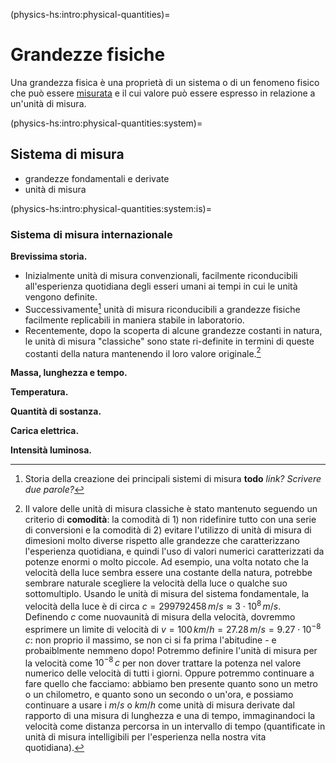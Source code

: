 (physics-hs:intro:physical-quantities)=
# Grandezze fisiche

Una grandezza fisica è una proprietà di un sistema o di un fenomeno fisico che può essere [misurata](physics-hs:intro:measurements) e il cui valore può essere espresso in relazione a un'unità di misura.


(physics-hs:intro:physical-quantities:system)=
## Sistema di misura

- grandezze fondamentali e derivate
- unità di misura

(physics-hs:intro:physical-quantities:system:is)=
### Sistema di misura internazionale


**Brevissima storia.**
-  Inizialmente unità di misura convenzionali, facilmente riconducibili all'esperienza quotidiana degli esseri umani ai tempi in cui le unità vengono definite.
- Successivamente[^si-history] unità di misura riconducibili a grandezze fisiche facilmente replicabili in maniera stabile in laboratorio.
-  Recentemente, dopo la scoperta di alcune grandezze costanti in natura, le unità di misura "classiche" sono state ri-definite in termini di queste costanti della natura mantenendo il loro valore originale.[^new-def-si]

[^new-def-si]: Il valore delle unità di misura classiche è stato mantenuto seguendo un criterio di **comodità**: la comodità di 1) non ridefinire tutto con una serie di conversioni e la comodità di 2) evitare l'utilizzo di unità di misura di dimesioni molto diverse rispetto alle grandezze che caratterizzano l'esperienza quotidiana, e quindi l'uso di valori numerici caratterizzati da potenze enormi o molto piccole. Ad esempio, una volta notato che la velocità della luce sembra essere una costante della natura, potrebbe sembrare naturale scegliere la velocità della luce o qualche suo sottomultiplo. Usando le unità di misura del sistema fondamentale, la velocità della luce è di circa $c = 299792458 \, m/s \approx 3 \cdot 10^{8} \, m/s$. Definendo $c$ come nuovaunità di misura della velocità, dovremmo esprimere un limite di velocità di $v = 100 \, km/h = 27.28 \, m/s = 9.27 \cdot 10^{-8} \, c$: non proprio il massimo, se non ci si fa prima l'abitudine - e probaiblmente nemmeno dopo! Potremmo definire l'unità di misura per la velocità come $10^{-8} \, c$ per non dover trattare la potenza nel valore numerico delle velocità di tutti i giorni. Oppure potremmo continuare a fare quello che facciamo: abbiamo ben presente quanto sono un metro o un chilometro, e quanto sono un secondo o un'ora, e possiamo continuare a usare i $m/s$ o $km/h$ come unità di misura derivate dal rapporto di una misura di lunghezza e una di tempo, immaginandoci la velocità come distanza percorsa in un intervallo di tempo (quantificate in unità di misura intelligibili per l'esperienza nella nostra vita quotidiana).

[^si-history]: Storia della creazione dei principali sistemi di misura **todo** *link? Scrivere due parole?*


**Massa, lunghezza e tempo.**

**Temperatura.**

**Quantità di sostanza.**

**Carica elettrica.**

**Intensità luminosa.**



<!--
- Come conosciamo il mondo? Come misuriamo il mondo?
- Necessità di avere delle grandezze di riferimento stabili o facilmente riproducibili in maniera precisa, da usare come unità di misura delle grandezze fisiche.
- Nell'antichità, dall'esperienza:
  - spazio:
    - importanza di misurare le distanze (es. distanze da percorrere), le aree (es. misura dei campi,...), e i volumi
    - grandezze di riferimento: lunghezze ideali di parti anatomiche umane: cubito, pollice, piede,...
  - tempo: 
    - alternanza di luce e buio, alternanza delle stagioni, alternanza di configurazioni degli astri osservati dalla terra; queste alternanze scandiscono
    - grandezze di riferimento: intervalli temporali scanditi dalla natura
  - peso:
    - misura della quantità di merce, quantità di denaro o materiali preziosi, per le prescrizioni mediche (apothecary,...)
    - grandezze di riferimento: grano (basato su un seme ideale di cereale), libbra (dallo strumento usato per la misura del peso/massa, *libra* = bilancia)
- In epoca moderna:
  - aggiornamento delle grandezze di riferimento
    - Parigi tra fine XVIII e XIX secolo:
      - lunghezza: metro (1791) come $1/10.000.000$ la distanza tra l'equatore e il polo nord sul meridiano terrestre passante per Parigi
      - tempo: **todo**
      - **todo**
  - nuove grandezze fisiche misurate nelle nuove scienze, chimica, termodinamica ed elettromagnetismo:
    - quantità di sostanza
    - temperatura
    - corrente elettrica
    - luminosità
- XX-XXI secolo: continuo aggiornamento delle unità di misura, usando definizioni più precise e replicabili, tramite misure non disponibili solo qualche decennio prima
-->
